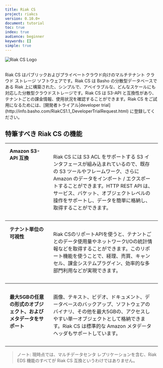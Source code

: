 ```yaml
---
title: Riak CS
project: riakcs
version: 0.10.0+
document: tutorial
toc: true
index: true
audience: beginner
keywords: []
simple: true
---
```


![Riak CS Logo](/images/riak-cs-logo.png)

<br>
Riak CS はパブリックおよびプライベートクラウド向けのマルチテナント クラウド ストレージ ソフトウェアです。Riak CS は Basho の分散型データベースである Riak 上に構築された、シンプルで、アベイラブルな、どんなスケールにも対応した分散型クラウドストレージです。Riak CS は S3-API と互換性があり、テナントごとの課金情報、使用状況を確認することができます。Riak CS をご試用になるためには、[開発者トライアル|developer trial](http://info.basho.com/RiakCS1.1_DeveloperTrialRequest.html) に登録してください。

## 特筆すべき Riak CS の機能

<table style="width: 100%; border-spacing: 0px;">
<tbody>
<tr align="left" valign="top">
<td style="padding: 15px; margin: 15px; border-width: 1px 0 1px 0; border-style: solid;"><strong>Amazon S3-API 互換</strong></td>
<td style="padding: 15px; margin: 15px; border-width: 1px 0 1px 0; border-style: solid;">
<p>Riak CS には S3 ACL をサポートする S3 インタフェースが組み込まれているので、既存の S3 ツールやフレームワーク、さらに Amazon のデータをインポート / エクスポートすることができます。HTTP REST API は、サービス、バケット、オブジェクトレベルの操作をサポートし、データを簡単に格納し、取得することができます。</p>
</td>
</tr>
<tr align="left" valign="top">
<td style="padding: 15px; margin: 15px; border-width: 0 0 1px 0; border-style: solid;"><strong>テナント単位の可視性</strong></td>
<td style="padding: 15px; margin: 15px; border-width: 0 0 1px 0; border-style: solid;">
<p>Riak CSのリポートAPIを使うと、テナントごとのデータ使用量やネットワークI/Oの統計情報などを取得することができます。このリポート機能を使うことで、経理、売買、キャンセル、課金システムプラグイン、効率的な多部門利用などが実現できます。</p>
</td>
</tr>
<tr align="left" valign="top">
<td style="padding: 15px; margin: 15px; border-width: 0 0 1px 0; border-style: solid;">
<p><strong>最大5GBの任意の形式のオブジェクト、およびメタデータをサポート</strong></p>
</td>
<td style="padding: 15px; margin: 15px; border-width: 0 0 1px 0; border-style: solid;">
<p>画像、テキスト、ビデオ、ドキュメント、データベースのバックアップ、ソフトウェアのバイナリ、その他を最大5GBの、アクセスしやすい単一オブジェクトとして格納できます。Riak CS は標準的な Amazon メタデータヘッダもサポートしています。</p>
</td>
</tr>
</tbody>
</table>

<blockquote>
ノート: 現時点では、マルチデータセンタ レプリケーションを含む、Riak EDS 機能のすべてが Riak CS 互換というわけではありません。</blockquote>